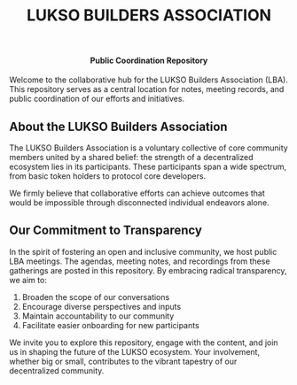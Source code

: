 <div align="center">

# LUKSO BUILDERS ASSOCIATION
<br>

#### Public Coordination Repository

</div>




Welcome to the collaborative hub for the LUKSO Builders Association (LBA). This repository serves as a central location for notes, meeting records, and public coordination of our efforts and initiatives.

## About the LUKSO Builders Association

The LUKSO Builders Association is a voluntary collective of core community members united by a shared belief: the strength of a decentralized ecosystem lies in its participants. These participants span a wide spectrum, from basic token holders to protocol core developers.

We firmly believe that collaborative efforts can achieve outcomes that would be impossible through disconnected individual endeavors alone.

## Our Commitment to Transparency

In the spirit of fostering an open and inclusive community, we host public LBA meetings. The agendas, meeting notes, and recordings from these gatherings are posted in this repository. By embracing radical transparency, we aim to:

1. Broaden the scope of our conversations
2. Encourage diverse perspectives and inputs
3. Maintain accountability to our community
4. Facilitate easier onboarding for new participants

We invite you to explore this repository, engage with the content, and join us in shaping the future of the LUKSO ecosystem. Your involvement, whether big or small, contributes to the vibrant tapestry of our decentralized community.
